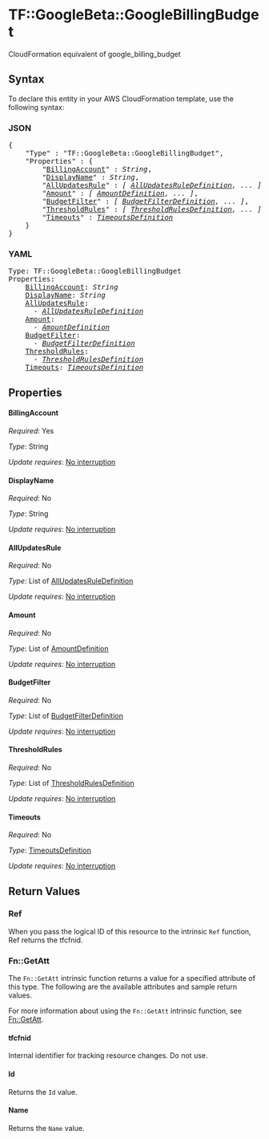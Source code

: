 # TF::GoogleBeta::GoogleBillingBudget

CloudFormation equivalent of google_billing_budget

## Syntax

To declare this entity in your AWS CloudFormation template, use the following syntax:

### JSON

<pre>
{
    "Type" : "TF::GoogleBeta::GoogleBillingBudget",
    "Properties" : {
        "<a href="#billingaccount" title="BillingAccount">BillingAccount</a>" : <i>String</i>,
        "<a href="#displayname" title="DisplayName">DisplayName</a>" : <i>String</i>,
        "<a href="#allupdatesrule" title="AllUpdatesRule">AllUpdatesRule</a>" : <i>[ <a href="allupdatesruledefinition.md">AllUpdatesRuleDefinition</a>, ... ]</i>,
        "<a href="#amount" title="Amount">Amount</a>" : <i>[ <a href="amountdefinition.md">AmountDefinition</a>, ... ]</i>,
        "<a href="#budgetfilter" title="BudgetFilter">BudgetFilter</a>" : <i>[ <a href="budgetfilterdefinition.md">BudgetFilterDefinition</a>, ... ]</i>,
        "<a href="#thresholdrules" title="ThresholdRules">ThresholdRules</a>" : <i>[ <a href="thresholdrulesdefinition.md">ThresholdRulesDefinition</a>, ... ]</i>,
        "<a href="#timeouts" title="Timeouts">Timeouts</a>" : <i><a href="timeoutsdefinition.md">TimeoutsDefinition</a></i>
    }
}
</pre>

### YAML

<pre>
Type: TF::GoogleBeta::GoogleBillingBudget
Properties:
    <a href="#billingaccount" title="BillingAccount">BillingAccount</a>: <i>String</i>
    <a href="#displayname" title="DisplayName">DisplayName</a>: <i>String</i>
    <a href="#allupdatesrule" title="AllUpdatesRule">AllUpdatesRule</a>: <i>
      - <a href="allupdatesruledefinition.md">AllUpdatesRuleDefinition</a></i>
    <a href="#amount" title="Amount">Amount</a>: <i>
      - <a href="amountdefinition.md">AmountDefinition</a></i>
    <a href="#budgetfilter" title="BudgetFilter">BudgetFilter</a>: <i>
      - <a href="budgetfilterdefinition.md">BudgetFilterDefinition</a></i>
    <a href="#thresholdrules" title="ThresholdRules">ThresholdRules</a>: <i>
      - <a href="thresholdrulesdefinition.md">ThresholdRulesDefinition</a></i>
    <a href="#timeouts" title="Timeouts">Timeouts</a>: <i><a href="timeoutsdefinition.md">TimeoutsDefinition</a></i>
</pre>

## Properties

#### BillingAccount

_Required_: Yes

_Type_: String

_Update requires_: [No interruption](https://docs.aws.amazon.com/AWSCloudFormation/latest/UserGuide/using-cfn-updating-stacks-update-behaviors.html#update-no-interrupt)

#### DisplayName

_Required_: No

_Type_: String

_Update requires_: [No interruption](https://docs.aws.amazon.com/AWSCloudFormation/latest/UserGuide/using-cfn-updating-stacks-update-behaviors.html#update-no-interrupt)

#### AllUpdatesRule

_Required_: No

_Type_: List of <a href="allupdatesruledefinition.md">AllUpdatesRuleDefinition</a>

_Update requires_: [No interruption](https://docs.aws.amazon.com/AWSCloudFormation/latest/UserGuide/using-cfn-updating-stacks-update-behaviors.html#update-no-interrupt)

#### Amount

_Required_: No

_Type_: List of <a href="amountdefinition.md">AmountDefinition</a>

_Update requires_: [No interruption](https://docs.aws.amazon.com/AWSCloudFormation/latest/UserGuide/using-cfn-updating-stacks-update-behaviors.html#update-no-interrupt)

#### BudgetFilter

_Required_: No

_Type_: List of <a href="budgetfilterdefinition.md">BudgetFilterDefinition</a>

_Update requires_: [No interruption](https://docs.aws.amazon.com/AWSCloudFormation/latest/UserGuide/using-cfn-updating-stacks-update-behaviors.html#update-no-interrupt)

#### ThresholdRules

_Required_: No

_Type_: List of <a href="thresholdrulesdefinition.md">ThresholdRulesDefinition</a>

_Update requires_: [No interruption](https://docs.aws.amazon.com/AWSCloudFormation/latest/UserGuide/using-cfn-updating-stacks-update-behaviors.html#update-no-interrupt)

#### Timeouts

_Required_: No

_Type_: <a href="timeoutsdefinition.md">TimeoutsDefinition</a>

_Update requires_: [No interruption](https://docs.aws.amazon.com/AWSCloudFormation/latest/UserGuide/using-cfn-updating-stacks-update-behaviors.html#update-no-interrupt)

## Return Values

### Ref

When you pass the logical ID of this resource to the intrinsic `Ref` function, Ref returns the tfcfnid.

### Fn::GetAtt

The `Fn::GetAtt` intrinsic function returns a value for a specified attribute of this type. The following are the available attributes and sample return values.

For more information about using the `Fn::GetAtt` intrinsic function, see [Fn::GetAtt](https://docs.aws.amazon.com/AWSCloudFormation/latest/UserGuide/intrinsic-function-reference-getatt.html).

#### tfcfnid

Internal identifier for tracking resource changes. Do not use.

#### Id

Returns the <code>Id</code> value.

#### Name

Returns the <code>Name</code> value.

